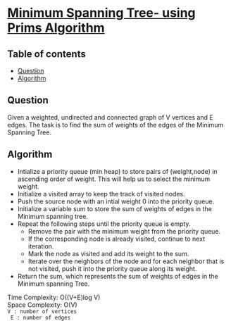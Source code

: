 # [Minimum Spanning Tree- using Prims Algorithm](https://practice.geeksforgeeks.org/problems/minimum-spanning-tree/1)

## Table of contents

- [Question](#question)
- [Algorithm](#algorithm)

## Question
Given a weighted, undirected and connected graph of V vertices and E edges. The task is to find the sum of weights of the edges of the Minimum Spanning Tree.

## Algorithm
- Intialize a priority queue (min heap) to store pairs of (weight,node) in ascending order of weight. This will help us to select the minimum weight.
- Initialize a visited array to keep the track of visited nodes.
- Push the source node with an intial weight 0 into the priority queue.
- Initialize a variable sum to store the sum of weights of edges in the Minimum spanning tree.
- Repeat the following steps until the priority queue is empty.
    - Remove the pair with the minimum weight from the priority queue.
    - If the corresponding node is already visited, continue to next iteration.
    - Mark the node as visited and add its weight to the sum.
    - Iterate over the neighbors of the node and for each neighbor that is not visited, push it into the priority queue along its weight.
- Return the sum, which represents the sum of weights of edges in the Minimum spanning Tree.

Time Complexity: O((V+E)log V) </br>
Space Complexity: O(V) </br>
<code>V : number of vertices </br>
E : number of edges </code>

